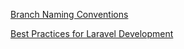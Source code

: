 
[Branch Naming Conventions](BranchNaming.md)

[Best Practices for Laravel Development](CodeQuality.md)
